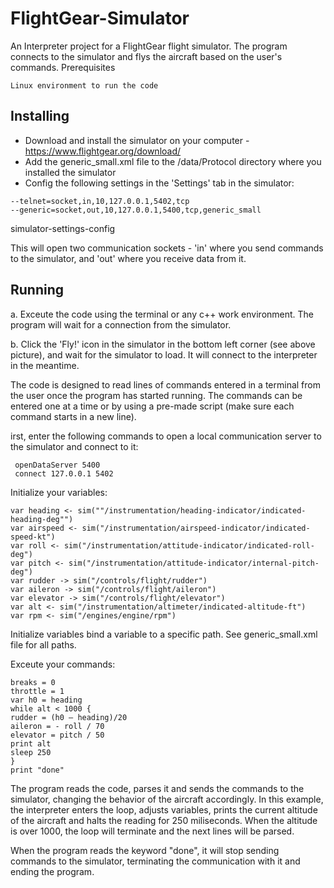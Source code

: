 # FlightGear-Simulator
An Interpreter project for a FlightGear flight simulator. The program connects to the simulator and flys the aircraft based on the user's commands.
Prerequisites

    Linux environment to run the code

## Installing

   * Download and install the simulator on your computer - https://www.flightgear.org/download/
   * Add the generic_small.xml file to the /data/Protocol directory where you installed the simulator
   * Config the following settings in the 'Settings' tab in the simulator:

    --telnet=socket,in,10,127.0.0.1,5402,tcp
    --generic=socket,out,10,127.0.0.1,5400,tcp,generic_small

simulator-settings-config

This will open two communication sockets - 'in' where you send commands to the simulator, and 'out' where you receive data from it.
## Running

a. Exceute the code using the terminal or any c++ work environment. The program will wait for a connection from the simulator.

b. Click the 'Fly!' icon in the simulator in the bottom left corner (see above picture), and wait for the simulator to load. It will connect to the interpreter in the meantime.

The code is designed to read lines of commands entered in a terminal from the user once the program has started running. The commands can be entered one at a time or by using a pre-made script (make sure each command starts in a new line).

   irst, enter the following commands to open a local communication server to the simulator and connect to it:

     openDataServer 5400
     connect 127.0.0.1 5402


   Initialize your variables:

    var heading <- sim(""/instrumentation/heading-indicator/indicated-heading-deg"")
    var airspeed <- sim("/instrumentation/airspeed-indicator/indicated-speed-kt")
    var roll <- sim("/instrumentation/attitude-indicator/indicated-roll-deg")
    var pitch <- sim("/instrumentation/attitude-indicator/internal-pitch-deg")
    var rudder -> sim("/controls/flight/rudder")
    var aileron -> sim("/controls/flight/aileron")
    var elevator -> sim("/controls/flight/elevator")
    var alt <- sim("/instrumentation/altimeter/indicated-altitude-ft")
    var rpm <- sim("/engines/engine/rpm")

   Initialize variables bind a variable to a specific path. See generic_small.xml file for all paths.

   Exceute your commands:

    breaks = 0
    throttle = 1
    var h0 = heading
    while alt < 1000 {
    rudder = (h0 – heading)/20
    aileron = - roll / 70
    elevator = pitch / 50
    print alt
    sleep 250
    }
    print "done"

The program reads the code, parses it and sends the commands to the simulator, changing the behavior of the aircraft accordingly. In this example, the interpreter enters the loop, adjusts variables, prints the current altitude of the aircraft and halts the reading for 250 miliseconds. When the altitude is over 1000, the loop will terminate and the next lines will be parsed.

When the program reads the keyword "done", it will stop sending commands to the simulator, terminating the communication with it and ending the program.
